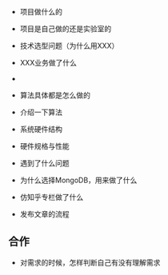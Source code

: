 - 项目做什么的
- 项目是自己做的还是实验室的

- 技术选型问题（为什么用XXX）
- XXX业务做了什么
- 

- 算法具体都是怎么做的
- 介绍一下算法
- 系统硬件结构
- 硬件规格与性能

- 遇到了什么问题


- 为什么选择MongoDB，用来做了什么
- 仿知乎专栏做了什么
- 发布文章的流程

## 合作
- 对需求的时候，怎样判断自己有没有理解需求
